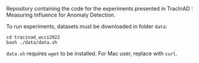 Repository containing the code for the experiments presented in TracInAD : Measuring Influence for Anomaly Detection.

To run experiments, datasets must be downloaded in folder `data`:
```
cd tracinad_wcci2022
bash ./data/data.sh
```
`data.sh` requires `wget` to be installed. For Mac user, replace with `curl`.